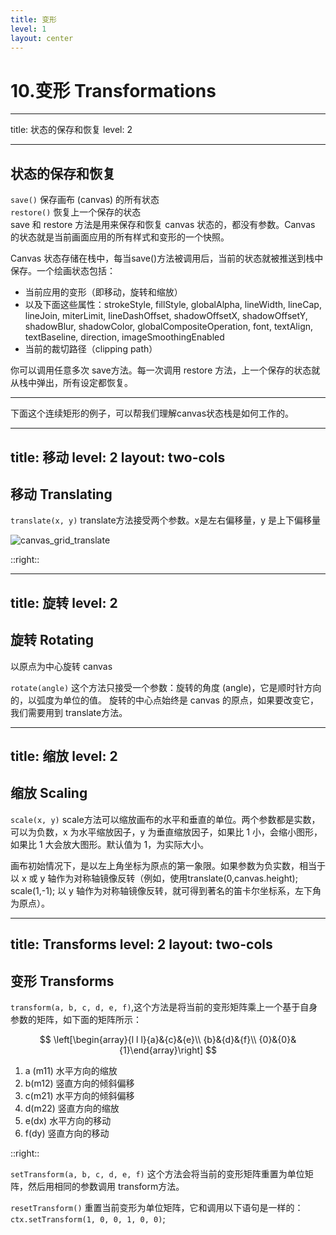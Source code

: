 ```yaml
---
title: 变形
level: 1
layout: center
---
```

# 10.变形 Transformations

---
title: 状态的保存和恢复
level: 2

---
## 状态的保存和恢复

`save()` 保存画布 (canvas) 的所有状态  
`restore()` 恢复上一个保存的状态  
save 和 restore 方法是用来保存和恢复 canvas 状态的，都没有参数。Canvas 的状态就是当前画面应用的所有样式和变形的一个快照。

Canvas 状态存储在栈中，每当save()方法被调用后，当前的状态就被推送到栈中保存。一个绘画状态包括：

- 当前应用的变形（即移动，旋转和缩放）
- 以及下面这些属性：strokeStyle, fillStyle, globalAlpha, lineWidth, lineCap, lineJoin, miterLimit, lineDashOffset, shadowOffsetX, shadowOffsetY, shadowBlur, shadowColor, globalCompositeOperation, font, textAlign, textBaseline, direction, imageSmoothingEnabled
- 当前的裁切路径（clipping path）

你可以调用任意多次 save方法。每一次调用 restore 方法，上一个保存的状态就从栈中弹出，所有设定都恢复。

---

下面这个连续矩形的例子，可以帮我们理解canvas状态栈是如何工作的。

<Demo011SaveRestore />

---
title: 移动
level: 2
layout: two-cols
---
## 移动 Translating

`translate(x, y)` translate方法接受两个参数。x是左右偏移量，y 是上下偏移量

![canvas_grid_translate](/images/canvas_grid_translate.png)

::right::

<v-clicks>

<Demo012Translate />

</v-clicks>

---
title: 旋转
level: 2
---
## 旋转 Rotating
以原点为中心旋转 canvas

`rotate(angle)` 这个方法只接受一个参数：旋转的角度 (angle)，它是顺时针方向的，以弧度为单位的值。
旋转的中心点始终是 canvas 的原点，如果要改变它，我们需要用到 translate方法。

<v-clicks>

<Demo013Rotate />

</v-clicks>

---
title: 缩放
level: 2
---
## 缩放 Scaling

`scale(x, y)` scale方法可以缩放画布的水平和垂直的单位。两个参数都是实数，可以为负数，x 为水平缩放因子，y 为垂直缩放因子，如果比 1 小，会缩小图形，如果比 1 大会放大图形。默认值为 1，为实际大小。

画布初始情况下，是以左上角坐标为原点的第一象限。如果参数为负实数，相当于以 x 或 y 轴作为对称轴镜像反转（例如，使用translate(0,canvas.height); scale(1,-1); 以 y 轴作为对称轴镜像反转，就可得到著名的笛卡尔坐标系，左下角为原点）。

<v-clicks>

<Demo014Scale />

</v-clicks>

---
title: Transforms
level: 2
layout: two-cols
---
## 变形 Transforms

`transform(a, b, c, d, e, f)`,这个方法是将当前的变形矩阵乘上一个基于自身参数的矩阵，如下面的矩阵所示：

$$
\left[\begin{array}{l l l}{a}&{c}&{e}\\ {b}&{d}&{f}\\ {0}&{0}&{1}\end{array}\right]
$$

1. a (m11) 水平方向的缩放
2. b(m12) 竖直方向的倾斜偏移
3. c(m21) 水平方向的倾斜偏移
4. d(m22) 竖直方向的缩放
5. e(dx) 水平方向的移动
6. f(dy) 竖直方向的移动

::right::

`setTransform(a, b, c, d, e, f)` 这个方法会将当前的变形矩阵重置为单位矩阵，然后用相同的参数调用 transform方法。

`resetTransform()` 重置当前变形为单位矩阵，它和调用以下语句是一样的：`ctx.setTransform(1, 0, 0, 1, 0, 0)`;

<v-clicks>

<Demo015Transforms />

</v-clicks>
